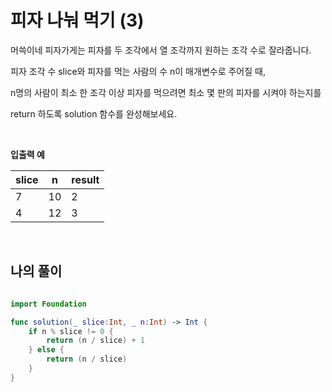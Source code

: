 피자 나눠 먹기 (3)
=================

머쓱이네 피자가게는 피자를 두 조각에서 열 조각까지 원하는 조각 수로 잘라줍니다.   

피자 조각 수 slice와 피자를 먹는 사람의 수 n이 매개변수로 주어질 때,    

n명의 사람이 최소 한 조각 이상 피자를 먹으려면 최소 몇 판의 피자를 시켜야 하는지를    

return 하도록 solution 함수를 완성해보세요.      

</br>

**입출력 예**

| slice |	n |	result |
| -- | -- | -- |
|7|10|2|
|4|12|3|

</br>

## 나의 풀이 

```swift

import Foundation

func solution(_ slice:Int, _ n:Int) -> Int {
    if n % slice != 0 {
        return (n / slice) + 1
    } else {
        return (n / slice)
    }
}

```
